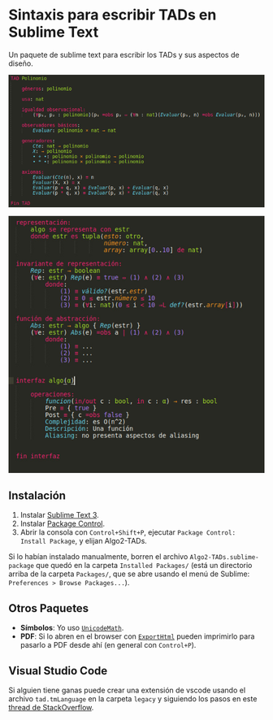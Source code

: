 # Sintaxis para escribir TADs en Sublime Text

Un paquete de sublime text para escribir los TADs y sus aspectos de diseño.

![Imagen](./imagenes/ejemplo_tad.png)

![Imagen](./imagenes/ejemplo_design.jpeg)

## Instalación

1. Instalar [Sublime Text 3](https://www.sublimetext.com/3).
2. Instalar [Package Control](https://packagecontrol.io/installation).
3. Abrir la consola con `Control+Shift+P`, ejecutar `Package Control: Install Package`, y elijan Algo2-TADs.

Si lo habían instalado manualmente, borren el archivo `Algo2-TADs.sublime-package` que quedó en la carpeta `Installed Packages/` (está un directorio arriba de la carpeta `Packages/`, que se abre usando el menú de Sublime: `Preferences > Browse Packages...`).

## Otros Paquetes

- **Símbolos**: Yo uso [`UnicodeMath`](https://github.com/mvoidex/UnicodeMath).
- **PDF**: Si lo abren en el browser con [`ExportHtml`](https://packagecontrol.io/packages/ExportHtml) pueden imprimirlo para pasarlo a PDF desde ahí (en general con `Control+P`).

## Visual Studio Code

Si alguien tiene ganas puede crear una extensión de vscode usando el archivo `tad.tmLanguage` en la carpeta `legacy` y siguiendo los pasos en este [thread de StackOverflow](https://stackoverflow.com/questions/30687783/create-custom-language-in-visual-studio-code).
